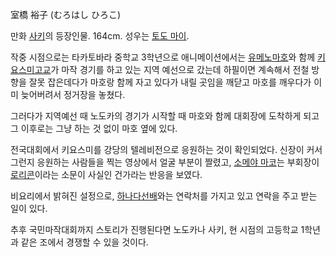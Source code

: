 室橋 裕子 (むろはし ひろこ)

만화 [사키](%EC%82%AC%ED%82%A4%28%EB%A7%8C%ED%99%94%29.md)의 등장인물. 164cm. 성우는
[토도 마이](%ED%86%A0%EB%8F%84%20%EB%A7%88%EC%9D%B4.md).

작중 시점으로는 타카토바라 중학교 3학년으로 애니메이션에서는 [유메노마호](%EC%9C%A0%EB%A9%94%EB%85%B8%20%EB%A7%88%ED%98%B8.md)와 함께 [키요스미고교](%ED%82%A4%EC%9A%94%EC%8A%A4%EB%AF%B8%20%EA%B3%A0%EA%B5%90.md)가 마작 경기를
하고 있는 지역 예선으로 갔는데 하필이면 계속해서 전철 방향을 잘못 잡은데다가 마호랑 함께 자고 있다가 내릴 곳임을 깨닫고 마호를 깨우다가
이미 늦어버려서 정거장을 놓쳤다.

그러다가 지역예선 때 노도카의 경기가 시작할 때 마호와 함께 대회장에 도착하게 되고 그 이후로는 그냥 하는 것 없이 마호 옆에 있다.

전국대회에서 키요스미를 강당의 텔레비전으로 응원하는 것이 확인되었다. 신장이 커서 그런지 응원하는 사람들을 찍는 영상에서 얼굴 부분이
짤렸고, [소메야 마코](%EC%86%8C%EB%A9%94%EC%95%BC%20%EB%A7%88%EC%BD%94.md)는 부회장이
[로리콘](%EB%A1%9C%EB%A6%AC%EC%BD%98.md)이라는 소문이 사실인 건가라는 반응을 보였다.

비요리에서 밝혀진 설정으로, [하나다선배](%ED%95%98%EB%82%98%EB%8B%A4%20%ED%82%A4%EB%9D%BC%EB%A9%94.md)와는 연락처를
가지고 있고 연락을 주고 받는 일이 있다.

추후 국민마작대회까지 스토리가 진행된다면 노도카나 사키, 현 시점의 고등학교 1학년과 같은 조에서 경쟁할 수 있을 것이다.


